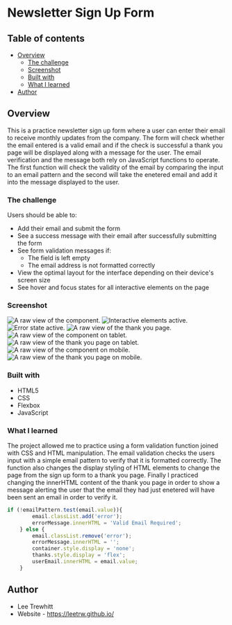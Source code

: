 # Newsletter Sign Up Form

## Table of contents

- [Overview](#overview)
  - [The challenge](#the-challenge)
  - [Screenshot](#screenshot)
  - [Built with](#built-with)
  - [What I learned](#what-i-learned)
- [Author](#author)



## Overview

This is a practice newsletter sign up form where a user can enter their email to receive monthly 
updates from the company. The form will check whether the email entered is a valid email and
if the check is successful a thank you page will be displayed along with a message for the user.
The email verification and the message both rely on JavaScript functions to operate. The first
function will check the validity of the email by comparing the input to an email pattern and the
second will take the enetered email and add it into the message displayed to the user.  


### The challenge

Users should be able to:

- Add their email and submit the form
- See a success message with their email after successfully submitting the form
- See form validation messages if:
  - The field is left empty
  - The email address is not formatted correctly
- View the optimal layout for the interface depending on their device's screen size
- See hover and focus states for all interactive elements on the page


### Screenshot

![A raw view of the component.](assets/images/screenshots/screenshot1.png)
![Interactive elements active.](assets/images/screenshots/screenshot2.png)
![Error state active.](assets/images/screenshots/screenshot3.png)
![A raw view of the thank you page.](assets/images/screenshots/screenshot4.png)
![A raw view of the component on tablet.](assets/images/screenshots/screenshot5.png)
![A raw view of the thank you page on tablet.](assets/images/screenshots/screenshot6.png)
![A raw view of the component on mobile.](assets/images/screenshots/screenshot7.png)
![A raw view of the thank you page on mobile.](assets/images/screenshots/screenshot8.png)


### Built with

- HTML5
- CSS
- Flexbox
- JavaScript


### What I learned

The project allowed me to practice using a form validation function joined with 
CSS and HTML manipulation. The email validation checks the users input with
a simple email pattern to verify that it is formatted correctly. The function 
also changes the display styling of HTML elements to change the page from the 
sign up form to a thank you page. Finally I practiced changing the innerHTML 
content of the thank you page in order to show a message alerting the user that
the email they had just enetered will have been sent an email in order to verify it. 


```js
if (!emailPattern.test(email.value)){
        email.classList.add('error');
        errorMessage.innerHTML = 'Valid Email Required';
    } else {
        email.classList.remove('error');
        errorMessage.innerHTML = '';
        container.style.display = 'none';
        thanks.style.display = 'flex';
        userEmail.innerHTML = email.value;
    }
```

## Author
- Lee Trewhitt
- Website - https://leetrw.github.io/


